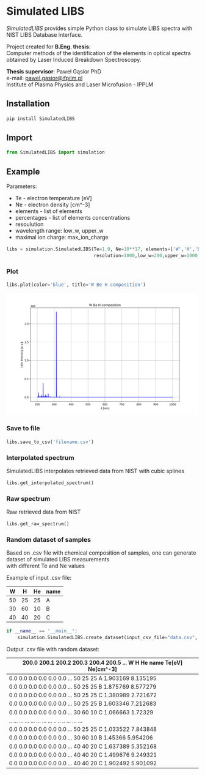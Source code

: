 # Simulated LIBS

*SimulatedLIBS* provides simple Python class to simulate LIBS spectra with NIST LIBS Database interface.

Project created for **B.Eng. thesis**:  
Computer methods of the identification of the elements in optical spectra obtained by Laser Induced Breakdown Spectroscopy.

**Thesis supervisor**: Paweł Gąsior PhD  
e-mail: pawel.gasior@ifpilm.pl  
Institute of Plasma Physics and Laser Microfusion - IPPLM


## Installation
```python
pip install SimulatedLIBS
```
## Import 
```python
from SimulatedLIBS import simulation
```
## Example
Parameters:  
- Te - electron temperature [eV]
- Ne - electron density [cm^-3]
- elements - list of elements 
- percentages - list of elements concentrations
- resoulution
- wavelength range: low_w, upper_w
- maximal ion charge: max_ion_charge 
```python
libs = simulation.SimulatedLIBS(Te=1.0, Ne=10**17, elements=['W','H','Be'],percentages=[50,25,25],
                                resolution=1000,low_w=200,upper_w=1000,max_ion_charge=3)
```

### Plot
```python
libs.plot(color='blue', title='W Be H composition')
```
![](plot.png)

### Save to file
```python
libs.save_to_csv('filename.csv')
```

### Interpolated spectrum
SimulatedLIBS interpolates retrieved data from NIST with cubic splines
```python
libs.get_interpolated_spectrum()
```

### Raw spectrum
Raw retrieved data from NIST
```python
libs.get_raw_spectrum()
```

### Random dataset of samples
Based on .csv file with chemical composition of samples, one can generate dataset of simulated LIBS measurements  
with different Te and Ne values

Example of input .csv file:

|W  |H  |He |name|
|---|---|---|----|
|50 |25 |25 |A   |
|30 |60 |10 |B   |
|40 |40 |20 |C   |

```python
if __name__ == '__main__':
    simulation.SimulatedLIBS.create_dataset(input_csv_file="data.csv", output_csv_file='output.csv', size=100, Te_min=1.0, Te_max=2.0, Ne_min=10**17, Ne_max=10**18)
```

Output .csv file with random dataset:

|200.0 200.1 200.2 200.3 200.4 200.5  ...   W   H  He name    Te[eV] Ne[cm^-3]   |
|--------------------------------------------------------------------------------|
|   0.0   0.0   0.0   0.0   0.0   0.0  ...  50  25  25    A  1.903169  8.135195  | 
|   0.0   0.0   0.0   0.0   0.0   0.0  ...  50  25  25    B  1.875769  8.577279  | 
|   0.0   0.0   0.0   0.0   0.0   0.0  ...  50  25  25    C  1.380989  2.721672  | 
|   0.0   0.0   0.0   0.0   0.0   0.0  ...  50  25  25    B  1.603346  7.212683  | 
|   0.0   0.0   0.0   0.0   0.0   0.0  ...  30  60  10    C  1.066663   1.72329  |  
|..   ...   ...   ...   ...   ...   ...  ...  ..  ..  ..  ...       ...       ...| 
|   0.0   0.0   0.0   0.0   0.0   0.0  ...  50  25  25    C  1.033522  7.843848  | 
|   0.0   0.0   0.0   0.0   0.0   0.0  ...  30  60  10    B   1.45366  5.954206  | 
|   0.0   0.0   0.0   0.0   0.0   0.0  ...  40  40  20    C  1.637389  5.352168  | 
|   0.0   0.0   0.0   0.0   0.0   0.0  ...  40  40  20    C  1.499676  9.249321  | 
|   0.0   0.0   0.0   0.0   0.0   0.0  ...  40  40  20    C  1.902492  5.901092  |